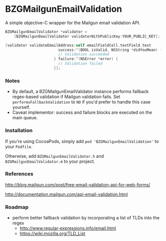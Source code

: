 # BZGMailgunEmailValidation

A simple objective-C wrapper for the Mailgun email validation API.

```objective-c
BZGMailgunEmailValidator *validator = 
    [BZGMailgunEmailValidator validatorWithPublicKey:YOUR_PUBLIC_KEY];

[validator validateEmailAddress:self.emailFieldCell.textField.text
                        success:^(BOOL isValid, NSString *didYouMean) {
                        // Validation succeeded
                      } failure:^(NSError *error) {
                        // Validation failed
                      }];
```

### Notes
* By default, a BZGMailgunEmailValidator instance performs fallback regex-based validation if Mailgun validation fails. Set `performsFallbackValidation` to `NO` if you'd prefer to handle this case yourself.
* Caveat implementor: success and failure blocks are executed on the main queue.

### Installation
If you're using CocoaPods, simply add `pod 'BZGMailgunEmailValidation'` to your `Podfile`. 

Otherwise, add `BZGMailgunEmailValidator.h` and `BZGMailgunEmailValidator.m` to your project.

### References
http://blog.mailgun.com/post/free-email-validation-api-for-web-forms/

http://documentation.mailgun.com/api-email-validation.html

### Roadmap
* perform better fallback validation by incorporating a list of TLDs into the regex
  - http://www.regular-expressions.info/email.html
  - https://wiki.mozilla.org/TLD_List
